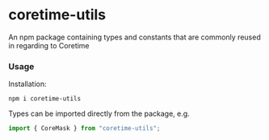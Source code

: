 # coretime-utils

An npm package containing types and constants that are commonly reused in regarding to Coretime

### Usage

Installation:

```
npm i coretime-utils
```

Types can be imported directly from the package, e.g.

```js
import { CoreMask } from "coretime-utils";
```
